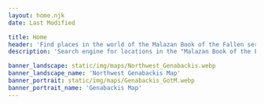 ```yaml
---
layout: home.njk
date: Last Modified

title: Home
header: 'Find places in the world of the Malazan Book of the Fallen series.'
description: 'Search engine for locations in the "Malazan Book of the Fallen" Series by Steven Erikson. Intended as a reading companion to quickly find a location mentioned in the books.'

banner_landscape: static/img/maps/Northwest_Genabackis.webp
banner_landscape_name: 'Northwest Genabackis Map'
banner_portrait: static/img/maps/Genabackis_GotM.webp
banner_portrait_name: 'Genabackis Map'
---
```

